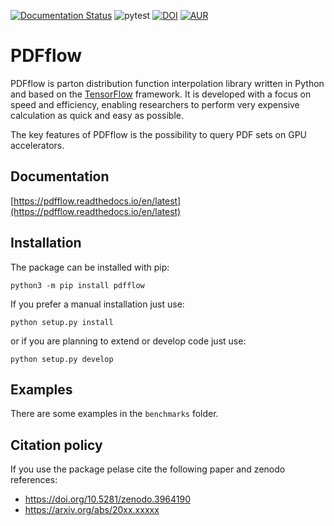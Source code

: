 [![Documentation Status](https://readthedocs.org/projects/pdfflow/badge/?version=latest)](https://pdfflow.readthedocs.io/en/latest/?badge=latest)
![pytest](https://github.com/N3PDF/pdfflow/workflows/pytest/badge.svg)
[![DOI](https://zenodo.org/badge/238731330.svg)](https://zenodo.org/badge/latestdoi/238731330)
[![AUR](https://img.shields.io/aur/version/python-pdfflow)](https://aur.archlinux.org/packages/python-pdfflow)


# PDFflow

PDFflow is parton distribution function interpolation library written in Python and based on the [TensorFlow](https://www.tensorflow.org/) framework. It is developed with a focus on speed and efficiency, enabling researchers to perform very expensive calculation as quick and easy as possible.

The key features of PDFflow is the possibility to query PDF sets on GPU accelerators.

## Documentation

[https://pdfflow.readthedocs.io/en/latest](https://pdfflow.readthedocs.io/en/latest)

## Installation

The package can be installed with pip:
```
python3 -m pip install pdfflow
```

If you prefer a manual installation just use:
```
python setup.py install
```
or if you are planning to extend or develop code just use:
```
python setup.py develop
```

## Examples

There are some examples in the `benchmarks` folder.

## Citation policy

If you use the package pelase cite the following paper and zenodo references:
- https://doi.org/10.5281/zenodo.3964190
- https://arxiv.org/abs/20xx.xxxxx
